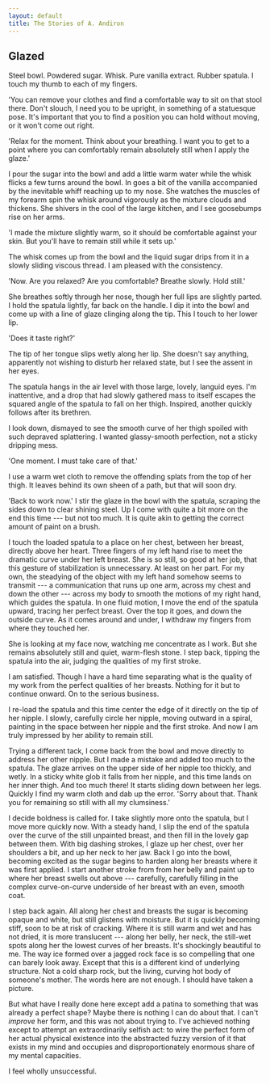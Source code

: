 ```yaml
---
layout: default
title: The Stories of A. Andiron
---
```


## Glazed

Steel bowl. Powdered sugar. Whisk. Pure vanilla extract. Rubber spatula. I touch my thumb to each of my fingers.

'You can remove your clothes and find a comfortable way to sit on that stool there. Don't slouch, I need you to be upright, in something of a statuesque pose. It's important that you to find a position you can hold without moving, or it won't come out right.

'Relax for the moment. Think about your breathing. I want you to get to a point where you can comfortably remain absolutely still when I apply the glaze.'

I pour the sugar into the bowl and add a little warm water while the whisk flicks a few turns around the bowl. In goes a bit of the vanilla accompanied by the inevitable whiff reaching up to my nose. She watches the muscles of my forearm spin the whisk around vigorously as the mixture clouds and thickens. She shivers in the cool of the large kitchen, and I see goosebumps rise on her arms.

'I made the mixture slightly warm, so it should be comfortable against your skin. But you'll have to remain still while it sets up.'

The whisk comes up from the bowl and the liquid sugar drips from it in a slowly sliding viscous thread. I am pleased with the consistency.

'Now. Are you relaxed? Are you comfortable? Breathe slowly. Hold still.'

She breathes softly through her nose, though her full lips are slightly parted. I hold the spatula lightly, far back on the handle. I dip it into the bowl and come up with a line of glaze clinging along the tip. This I touch to her lower lip. 

'Does it taste right?'

The tip of her tongue slips wetly along her lip. She doesn't say anything, apparently not wishing to disturb her relaxed state, but I see the assent in her eyes.

The spatula hangs in the air level with those large, lovely, languid eyes. I'm inattentive, and a drop that had slowly gathered mass to itself escapes the squared angle of the spatula to fall on her thigh. Inspired, another quickly follows after its brethren.

I look down, dismayed to see the smooth curve of her thigh spoiled with such depraved splattering. I wanted glassy-smooth perfection, not a sticky dripping mess.

'One moment. I must take care of that.'

I use a warm wet cloth to remove the offending splats from the top of her thigh. It leaves behind its own sheen of a path, but that will soon dry.

'Back to work now.' I stir the glaze in the bowl with the spatula, scraping the sides down to clear shining steel. Up I come with quite a bit more on the end this time --- but not too much. It is quite akin to getting the correct amount of paint on a brush.

I touch the loaded spatula to a place on her chest, between her breast, directly above her heart. Three fingers of my left hand rise to meet the dramatic curve under her left breast. She is so still, so good at her job, that this gesture of stabilization is unnecessary. At least on her part. For my own, the steadying of the object with my left hand somehow seems to transmit --- a communication that runs up one arm, across my chest and down the other --- across my body to smooth the motions of my right hand, which guides the spatula. In one fluid motion, I move the end of the spatula upward, tracing her perfect breast. Over the top it goes, and down the outside curve. As it comes around and under, I withdraw my fingers from where they touched her.

She is looking at my face now, watching me concentrate as I work. But she remains absolutely still and quiet, warm-flesh stone. I step back, tipping the spatula into the air, judging the qualities of my first stroke. 

I am satisfied. Though I have a hard time separating what is the quality of my work from the perfect qualities of her breasts. Nothing for it but to continue onward. On to the serious business.

I re-load the spatula and this time center the edge of it directly on the tip of her nipple. I slowly, carefully circle her nipple, moving outward in a spiral, painting in the space between her nipple and the first stroke. And now I am truly impressed by her ability to remain still.

Trying a different tack, I come back from the bowl and move directly to address her other nipple. But I made a mistake and added too much to the spatula. The glaze arrives on the upper side of her nipple too thickly, and wetly. In a sticky white glob it falls from her nipple, and this time lands on her inner thigh. And too much there! It starts sliding down between her legs. Quickly I find my warm cloth and dab up the error. 'Sorry about that. Thank you for remaining so still with all my clumsiness.'

I decide boldness is called for. I take slightly more onto the spatula, but I move more quickly now. With a steady hand, I slip the end of the spatula over the curve of the still unpainted breast, and then fill in the lovely gap between them. With big dashing strokes, I glaze up her chest, over her shoulders a bit, and up her neck to her jaw. Back I go into the bowl, becoming excited as the sugar begins to harden along her breasts where it was first applied. I start another stroke from from her belly and paint up to where her breast swells out above --- carefully, carefully filling in the complex curve-on-curve underside of her breast with an even, smooth coat.

I step back again. All along her chest and breasts the sugar is becoming opaque and white, but still glistens with moisture. But it is quickly becoming stiff, soon to be at risk of cracking. Where it is still warm and wet and has not dried, it is more translucent --- along her belly, her neck, the still-wet spots along her the lowest curves of her breasts. It's shockingly beautiful to me. The way ice formed over a jagged rock face is so compelling that one can barely look away. Except that this is a different kind of underlying structure. Not a cold sharp rock, but the living, curving hot body of someone's mother. The words here are not enough. I should have taken a picture.

But what have I really done here except add a patina to something that was already a perfect shape? Maybe there is nothing I can do about that. I can't _improve_ her form, and this was not about trying to. I've achieved nothing except to attempt an extraordinarily selfish act: to wire the perfect form of her actual physical existence into the abstracted fuzzy version of it that exists in my mind and occupies and disproportionately enormous share of my mental capacities.

I feel wholly unsuccessful.






